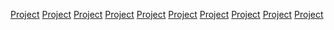 ---
---

[Project]()
[Project]()
[Project]()
[Project]()
[Project]()
[Project]()
[Project]()
[Project]()
[Project]()
[Project]()

